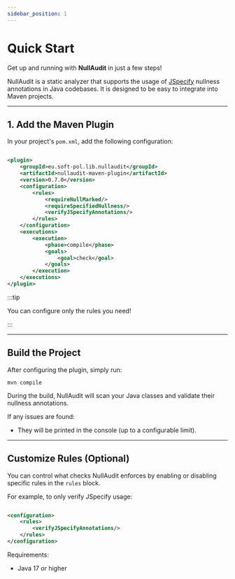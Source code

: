 ```yaml
---
sidebar_position: 1
---
```


# Quick Start

Get up and running with **NullAudit** in just a few steps!

NullAudit is a static analyzer that supports the usage of [JSpecify](https://jspecify.dev)
nullness annotations in Java codebases. It is designed to be easy to integrate into Maven projects.

---

## 1. Add the Maven Plugin

In your project's `pom.xml`, add the following configuration:

```xml

<plugin>
    <groupId>eu.soft-pol.lib.nullaudit</groupId>
    <artifactId>nullaudit-maven-plugin</artifactId>
    <version>0.7.0</version>
    <configuration>
        <rules>
            <requireNullMarked/>
            <requireSpecifiedNullness/>
            <verifyJSpecifyAnnotations/>
        </rules>
    </configuration>
    <executions>
        <execution>
            <phase>compile</phase>
            <goals>
                <goal>check</goal>
            </goals>
        </execution>
    </executions>
</plugin>
```

:::tip

You can configure only the rules you need!

:::

---

## Build the Project

After configuring the plugin, simply run:

```
mvn compile
```

During the build, NullAudit will scan your Java classes and validate their nullness annotations.

If any issues are found:

* They will be printed in the console (up to a configurable limit).

---

## Customize Rules (Optional)

You can control what checks NullAudit enforces by enabling or disabling specific rules in
the `rules` block.

For example, to only verify JSpecify usage:

```xml

<configuration>
    <rules>
        <verifyJSpecifyAnnotations/>
    </rules>
</configuration>
```

Requirements:

* Java 17 or higher
